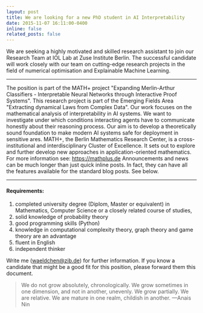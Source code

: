 ```yaml
---
layout: post
title: We are looking for a new PhD student in AI Interpretability
date: 2015-11-07 16:11:00-0400
inline: false
related_posts: false
---
```


We are seeking a highly motivated and skilled research assistant to join our Research Team at IOL Lab at Zuse Institute Berlin. The successful candidate will work closely with our team on cutting-edge research projects in the field of numerical optimisation and Explainable Machine Learning.
***
The position is part of the MATH+ project "Expanding Merlin-Arthur Classifiers - Interpretable Neural Networks through Interactive Proof Systems". This research project is part of the Emerging Fields Area "Extracting dynamical Laws from Complex Data". Our work focuses on the mathematical analysis of interpretability in AI systems. We want to investigate under which conditions interacting agents have to communicate honestly about their reasoning process. Our aim is to develop a theoretically sound foundation to make modern AI systems safe for deployment in sensitive ares. MATH+, the Berlin Mathematics Research Center, is a cross-institutional and interdisciplinary Cluster of Excellence. It sets out to explore and further develop new approaches in application-oriented mathematics. For more information see: https://mathplus.de
Announcements and news can be much longer than just quick inline posts. In fact, they can have all the features available for the standard blog posts. See below.

***
#### Requirements:
1. completed university degree (Diplom, Master or equivalent) in Mathematics, Computer Science or a closely related course of studies,
2. solid knowledge of probability theory
3. good programming skills (Python)
4. knowledge in computational complexity theory, graph theory and game theory are an advantage
5. fluent in English
6. independent thinker

Write me (waeldchen@zib.de) for further information. If you know a candidate that might be a good fit for this position, please forward them this document.

> We do not grow absolutely, chronologically. We grow sometimes in one dimension, and not in another, unevenly. We grow partially. We are relative. We are mature in one realm, childish in another.
> —Anais Nin
